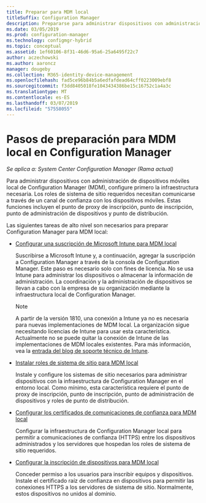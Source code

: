 ```yaml
---
title: Preparar para MDM local
titleSuffix: Configuration Manager
description: Prepararse para administrar dispositivos con administración de dispositivos móviles local en Configuration Manager
ms.date: 03/05/2019
ms.prod: configuration-manager
ms.technology: configmgr-hybrid
ms.topic: conceptual
ms.assetid: 1ef60106-8f31-46d6-95a6-25a6495f22c7
author: aczechowski
ms.author: aaroncz
manager: dougeby
ms.collection: M365-identity-device-management
ms.openlocfilehash: fad5ce96b84b5a6edfafdead64cff0223009ebf8
ms.sourcegitcommit: f3dd8405018fe1043434386be15c16752c1a4a3c
ms.translationtype: MT
ms.contentlocale: es-ES
ms.lasthandoff: 03/07/2019
ms.locfileid: "57558055"
---
```

# <a name="preparation-steps-for-on-premises-mdm-in-configuration-manager"></a>Pasos de preparación para MDM local en Configuration Manager

*Se aplica a: System Center Configuration Manager (Rama actual)*

Para administrar dispositivos con administración de dispositivos móviles local de Configuration Manager (MDM), configure primero la infraestructura necesaria. Los roles de sistema de sitio requeridos necesitan comunicarse a través de un canal de confianza con los dispositivos móviles. Estas funciones incluyen el punto de proxy de inscripción, punto de inscripción, punto de administración de dispositivos y punto de distribución.

Las siguientes tareas de alto nivel son necesarios para preparar Configuration Manager para MDM local:  

- [Configurar una suscripción de Microsoft Intune para MDM local](/sccm/mdm/get-started/set-up-intune-subscription-on-premises-mdm)  

    Suscribirse a Microsoft Intune y, a continuación, agregar la suscripción a Configuration Manager a través de la consola de Configuration Manager. Este paso es necesario solo con fines de licencia. No se usa Intune para administrar los dispositivos o almacenar la información de administración. La coordinación y la administración de dispositivos se llevan a cabo con la empresa de su organización mediante la infraestructura local de Configuration Manager.  

    > [!Note]  
    > A partir de la versión 1810, una conexión a Intune ya no es necesaria para nuevas implementaciones de MDM local.<!--3607730, fka 1359124--> La organización sigue necesitando licencias de Intune para usar esta característica. Actualmente no se puede quitar la conexión de Intune de las implementaciones de MDM locales existentes. Para más información, vea la [entrada del blog de soporte técnico de Intune](https://techcommunity.microsoft.com/t5/Intune-Customer-Success/Move-from-Hybrid-Mobile-Device-Management-to-Intune-on-Azure/ba-p/280150).  

- [Instalar roles de sistema de sitio para MDM local](/sccm/mdm/get-started/install-site-system-roles-for-on-premises-mdm)  

    Instale y configure los sistemas de sitio necesarios para administrar dispositivos con la infraestructura de Configuration Manager en el entorno local. Como mínimo, esta característica requiere el punto de proxy de inscripción, punto de inscripción, punto de administración de dispositivos y roles de punto de distribución.  

- [Configurar los certificados de comunicaciones de confianza para MDM local](/sccm/mdm/get-started/set-up-certificates-on-premises-mdm)  

    Configurar la infraestructura de Configuration Manager local para permitir a comunicaciones de confianza (HTTPS) entre los dispositivos administrados y los servidores que hospedan los roles de sistema de sitio requeridos.  

- [Configurar la inscripción de dispositivos para MDM local](/sccm/mdm/get-started/set-up-device-enrollment-on-premises-mdm)  

    Conceder permiso a los usuarios para inscribir equipos y dispositivos. Instale el certificado raíz de confianza en dispositivos para permitir las conexiones HTTPS a los servidores de sistema de sitio. Normalmente, estos dispositivos no unidos al dominio.  

